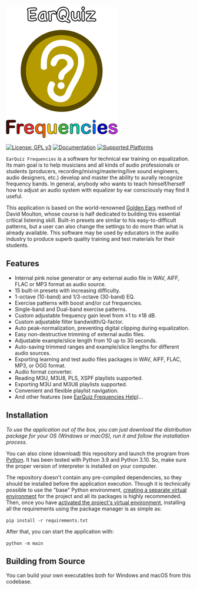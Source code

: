 ![EarQuiz Frequencies Logo](/GUI/Icons/Logo/EarQuiz_Splash.png)

[![License: GPL v3](https://img.shields.io/badge/License-GPLv3-blue.svg)](https://github.com/Gdalik/EarQuiz_Frequencies/blob/master/LICENSE)
[![Documentation](https://img.shields.io/badge/Documentation-on%20earquiz.org-brightgreen)](https://earquiz.org/manuals/earquiz-frequencies-help/)
[![Supported Platforms](https://img.shields.io/badge/platforms-macOS%20%7C%20Windows-yellow)]()

`EarQuiz Frequencies` is a software for technical ear training on equalization. Its main goal is to help musicians and all kinds of audio professionals or students (producers, recording/mixing/mastering/live sound engineers, audio designers, etc.) develop and master the ability to aurally recognize frequency bands. In general, anybody who wants to teach himself/herself how to adjust an audio system with equalizer by ear consciously may find it useful.

This application is based on the world-renowned [Golden Ears](https://goldenearsaudio.com/) method of David Moulton, whose course is half dedicated to building this essential critical listening skill. Built-in presets are similar to his easy-to-difficult patterns, but a user can also change the settings to do more than what is already available. This software may be used by educators in the audio industry to produce superb quality training and test materials for their students.

## Features

- Internal pink noise generator or any external audio file in WAV, AIFF, FLAC or MP3 format as audio source.
- 15 built-in presets with increasing difficulty.
- 1-octave (10-band) and 1/3-octave (30-band) EQ.
- Exercise patterns with boost and/or cut frequencies.
- Single-band and Dual-band exercise patterns.
- Custom adjustable frequency gain level from ±1 to ±18 dB.
- Custom adjustable filter bandwidth/Q-factor.
- Auto peak-normalization, preventing digital clipping during equalization.
- Easy non-destructive trimming of external audio files.
- Adjustable example/slice length from 10 up to 30 seconds.
- Auto-saving trimmed ranges and example/slice lengths for different audio sources.
- Exporting learning and test audio files packages in WAV, AIFF, FLAC, MP3, or OGG format. 
- Audio format converter.
- Reading M3U, M3U8, PLS, XSPF playlists supported.
- Exporting M3U and M3U8 playlists supported.
- Convenient and flexible playlist navigation.
- And other features (see [EarQuiz Frequencies Help](https://earquiz.org/manuals/earquiz-frequencies-help/))...

## Installation

*To use the application out of the box, you can just download the distribution package for your OS (Windows or macOS), run it and follow the installation process.*

You can also clone (download) this repository and launch the program from [Python](https://www.python.org/). It has been tested with Python 3.9 and Python 3.10.
So, make sure the proper version of interpreter is installed on your computer.

The repository doesn't contain any pre-compiled dependencies, so they should be installed before the application execution. Though it is technically possible to use the "base" Python environment,
[creating a separate virtual environment](https://packaging.python.org/en/latest/guides/installing-using-pip-and-virtual-environments/#creating-a-virtual-environment) for the project and all its packages is highly recommended. Then, once you have [activated the project's virtual environment](https://packaging.python.org/en/latest/guides/installing-using-pip-and-virtual-environments/#activating-a-virtual-environment), installing all the requirements using the package manager is as simple as:

`pip install -r requirements.txt`

After that, you can start the application with:

`python -m main`

## Building from Source

You can build your own executables both for Windows and macOS from this codebase.
